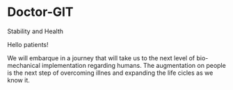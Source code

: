 # Doctor-GIT
Stability and Health

Hello patients!

We will embarque in a journey that will take us to the next level of bio-mechanical implementation regarding humans.
The augmentation on people is the next step of overcoming illnes and expanding the life cicles as we know it.
